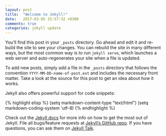```yaml
---
layout: post
title:  "Welcome to Jekyll!"
date:   2017-03-05 15:57:32 +0300
comments: true
categories: jekyll update
---
```


You’ll find this post in your `_posts` directory. Go ahead and edit it
and re-build the site to see your changes. You can rebuild the site in
many different ways, but the most common way is to run `jekyll serve`,
which launches a web server and auto-regenerates your site when a file
is updated.

To add new posts, simply add a file in the `_posts` directory that
follows the convention `YYYY-MM-DD-name-of-post.ext` and includes the
necessary front matter. Take a look at the source for this post to get
an idea about how it works.

Jekyll also offers powerful support for code snippets:

{% highlight elisp %}
(setq markdown-content-type "text/html")
(setq markdown-coding-system 'utf-8)
{% endhighlight %}

Check out the [Jekyll docs][jekyll-docs] for more info on how to get
the most out of Jekyll. File all bugs/feature requests
at [Jekyll’s GitHub repo][jekyll-gh]. If you have questions, you can
ask them on [Jekyll Talk][jekyll-talk].

[jekyll-docs]: https://jekyllrb.com/docs/home
[jekyll-gh]:   https://github.com/jekyll/jekyll
[jekyll-talk]: https://talk.jekyllrb.com/
